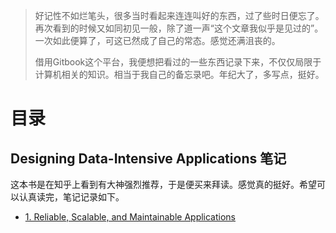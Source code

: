 > 好记性不如烂笔头，很多当时看起来连连叫好的东西，过了些时日便忘了。再次看到的时候又如同初见一般，除了道一声“这个文章我似乎是见过的”。一次如此便算了，可这已然成了自己的常态。感觉还满沮丧的。
>
>借用Gitbook这个平台，我便想把看过的一些东西记录下来，不仅仅局限于计算机相关的知识。相当于我自己的备忘录吧。年纪大了，多写点，挺好。

# 目录

## Designing Data-Intensive Applications 笔记
这本书是在知乎上看到有大神强烈推荐，于是便买来拜读。感觉真的挺好。希望可以认真读完，笔记记录如下。
* [1. Reliable, Scalable, and Maintainable Applications](designing-dataintensive-applications-bi-ji/1.-reliable-scalable-and-maintainable-applications.md)
